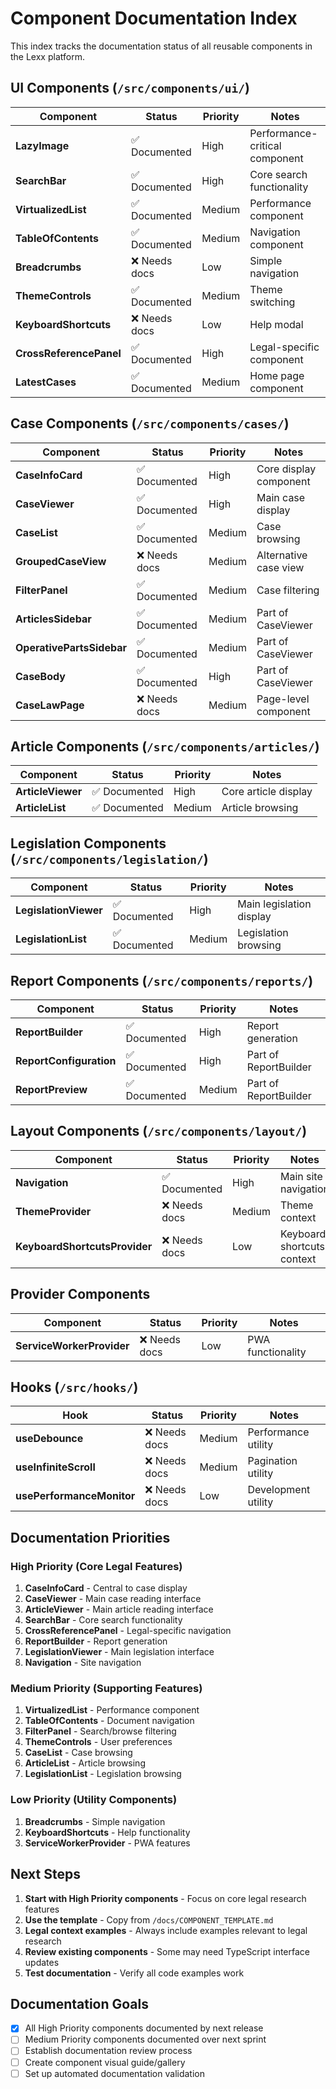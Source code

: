 # Component Documentation Index

This index tracks the documentation status of all reusable components in the Lexx platform.

## UI Components (`/src/components/ui/`)

| Component | Status | Priority | Notes |
|-----------|--------|----------|-------|
| **LazyImage** | ✅ Documented | High | Performance-critical component |
| **SearchBar** | ✅ Documented | High | Core search functionality |
| **VirtualizedList** | ✅ Documented | Medium | Performance component |
| **TableOfContents** | ✅ Documented | Medium | Navigation component |
| **Breadcrumbs** | ❌ Needs docs | Low | Simple navigation |
| **ThemeControls** | ✅ Documented | Medium | Theme switching |
| **KeyboardShortcuts** | ❌ Needs docs | Low | Help modal |
| **CrossReferencePanel** | ✅ Documented | High | Legal-specific component |
| **LatestCases** | ✅ Documented | Medium | Home page component |

## Case Components (`/src/components/cases/`)

| Component | Status | Priority | Notes |
|-----------|--------|----------|-------|
| **CaseInfoCard** | ✅ Documented | High | Core display component |
| **CaseViewer** | ✅ Documented | High | Main case display |
| **CaseList** | ✅ Documented | Medium | Case browsing |
| **GroupedCaseView** | ❌ Needs docs | Medium | Alternative case view |
| **FilterPanel** | ✅ Documented | Medium | Case filtering |
| **ArticlesSidebar** | ✅ Documented | Medium | Part of CaseViewer |
| **OperativePartsSidebar** | ✅ Documented | Medium | Part of CaseViewer |
| **CaseBody** | ✅ Documented | High | Part of CaseViewer |
| **CaseLawPage** | ❌ Needs docs | Medium | Page-level component |

## Article Components (`/src/components/articles/`)

| Component | Status | Priority | Notes |
|-----------|--------|----------|-------|
| **ArticleViewer** | ✅ Documented | High | Core article display |
| **ArticleList** | ✅ Documented | Medium | Article browsing |

## Legislation Components (`/src/components/legislation/`)

| Component | Status | Priority | Notes |
|-----------|--------|----------|-------|
| **LegislationViewer** | ✅ Documented | High | Main legislation display |
| **LegislationList** | ✅ Documented | Medium | Legislation browsing |

## Report Components (`/src/components/reports/`)

| Component | Status | Priority | Notes |
|-----------|--------|----------|-------|
| **ReportBuilder** | ✅ Documented | High | Report generation |
| **ReportConfiguration** | ✅ Documented | High | Part of ReportBuilder |
| **ReportPreview** | ✅ Documented | Medium | Part of ReportBuilder |

## Layout Components (`/src/components/layout/`)

| Component | Status | Priority | Notes |
|-----------|--------|----------|-------|
| **Navigation** | ✅ Documented | High | Main site navigation |
| **ThemeProvider** | ❌ Needs docs | Medium | Theme context |
| **KeyboardShortcutsProvider** | ❌ Needs docs | Low | Keyboard shortcuts context |

## Provider Components

| Component | Status | Priority | Notes |
|-----------|--------|----------|-------|
| **ServiceWorkerProvider** | ❌ Needs docs | Low | PWA functionality |

## Hooks (`/src/hooks/`)

| Hook | Status | Priority | Notes |
|------|--------|----------|-------|
| **useDebounce** | ❌ Needs docs | Medium | Performance utility |
| **useInfiniteScroll** | ❌ Needs docs | Medium | Pagination utility |
| **usePerformanceMonitor** | ❌ Needs docs | Low | Development utility |

## Documentation Priorities

### High Priority (Core Legal Features)
1. **CaseInfoCard** - Central to case display
2. **CaseViewer** - Main case reading interface
3. **ArticleViewer** - Main article reading interface
4. **SearchBar** - Core search functionality
5. **CrossReferencePanel** - Legal-specific navigation
6. **ReportBuilder** - Report generation
7. **LegislationViewer** - Main legislation interface
8. **Navigation** - Site navigation

### Medium Priority (Supporting Features)
1. **VirtualizedList** - Performance component
2. **TableOfContents** - Document navigation
3. **FilterPanel** - Search/browse filtering
4. **ThemeControls** - User preferences
5. **CaseList** - Case browsing
6. **ArticleList** - Article browsing
7. **LegislationList** - Legislation browsing

### Low Priority (Utility Components)
1. **Breadcrumbs** - Simple navigation
2. **KeyboardShortcuts** - Help functionality
3. **ServiceWorkerProvider** - PWA features

## Next Steps

1. **Start with High Priority components** - Focus on core legal research features
2. **Use the template** - Copy from `/docs/COMPONENT_TEMPLATE.md`
3. **Legal context examples** - Always include examples relevant to legal research
4. **Review existing components** - Some may need TypeScript interface updates
5. **Test documentation** - Verify all code examples work

## Documentation Goals

- [x] All High Priority components documented by next release
- [ ] Medium Priority components documented over next sprint
- [ ] Establish documentation review process
- [ ] Create component visual guide/gallery
- [ ] Set up automated documentation validation